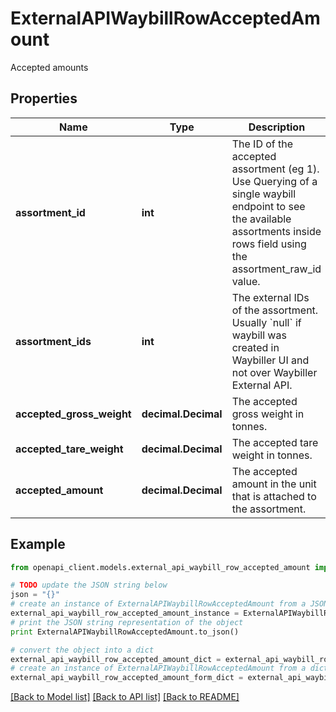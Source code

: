 # ExternalAPIWaybillRowAcceptedAmount

Accepted amounts

## Properties
Name | Type | Description | Notes
------------ | ------------- | ------------- | -------------
**assortment_id** | **int** | The ID of the accepted assortment (eg 1). Use Querying of a single waybill endpoint to see the available assortments inside rows field using the assortment_raw_id value. | 
**assortment_ids** | **int** | The external IDs of the assortment. Usually &#x60;null&#x60; if waybill was created in Waybiller UI and not over Waybiller External API. | [optional] [readonly] 
**accepted_gross_weight** | **decimal.Decimal** | The accepted gross weight in tonnes. | [optional] 
**accepted_tare_weight** | **decimal.Decimal** | The accepted tare weight in tonnes. | [optional] 
**accepted_amount** | **decimal.Decimal** | The accepted amount in the unit that is attached to the assortment. | [optional] 

## Example

```python
from openapi_client.models.external_api_waybill_row_accepted_amount import ExternalAPIWaybillRowAcceptedAmount

# TODO update the JSON string below
json = "{}"
# create an instance of ExternalAPIWaybillRowAcceptedAmount from a JSON string
external_api_waybill_row_accepted_amount_instance = ExternalAPIWaybillRowAcceptedAmount.from_json(json)
# print the JSON string representation of the object
print ExternalAPIWaybillRowAcceptedAmount.to_json()

# convert the object into a dict
external_api_waybill_row_accepted_amount_dict = external_api_waybill_row_accepted_amount_instance.to_dict()
# create an instance of ExternalAPIWaybillRowAcceptedAmount from a dict
external_api_waybill_row_accepted_amount_form_dict = external_api_waybill_row_accepted_amount.from_dict(external_api_waybill_row_accepted_amount_dict)
```
[[Back to Model list]](../README.md#documentation-for-models) [[Back to API list]](../README.md#documentation-for-api-endpoints) [[Back to README]](../README.md)


